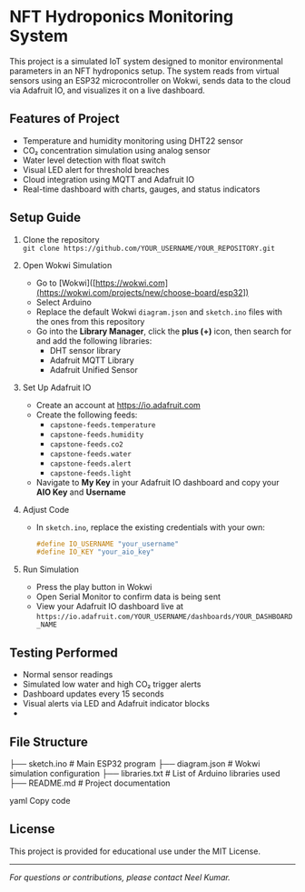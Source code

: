 # NFT Hydroponics Monitoring System

This project is a simulated IoT system designed to monitor environmental parameters in an NFT hydroponics setup. The system reads from virtual sensors using an ESP32 microcontroller on Wokwi, sends data to the cloud via Adafruit IO, and visualizes it on a live dashboard.

## Features of Project
- Temperature and humidity monitoring using DHT22 sensor  
- CO₂ concentration simulation using analog sensor  
- Water level detection with float switch  
- Visual LED alert for threshold breaches  
- Cloud integration using MQTT and Adafruit IO  
- Real-time dashboard with charts, gauges, and status indicators  

## Setup Guide
1. Clone the repository  
   `git clone https://github.com/YOUR_USERNAME/YOUR_REPOSITORY.git`  

2. Open Wokwi Simulation  
   - Go to [Wokwi]([https://wokwi.com](https://wokwi.com/projects/new/choose-board/esp32])  
   - Select Arduino
   - Replace the default Wokwi `diagram.json` and `sketch.ino` files with the ones from this repository
   - Go into the **Library Manager**, click the **plus (+)** icon, then search for and add the following libraries:  
     - DHT sensor library  
     - Adafruit MQTT Library  
     - Adafruit Unified Sensor  
     
3. Set Up Adafruit IO  
   - Create an account at https://io.adafruit.com  
   - Create the following feeds:  
     - `capstone-feeds.temperature`  
     - `capstone-feeds.humidity`  
     - `capstone-feeds.co2`  
     - `capstone-feeds.water`  
     - `capstone-feeds.alert`  
     - `capstone-feeds.light`  
   - Navigate to **My Key** in your Adafruit IO dashboard and copy your **AIO Key** and **Username**

4. Adjust Code  
   - In `sketch.ino`, replace the existing credentials with your own:  
     ```cpp
     #define IO_USERNAME "your_username"
     #define IO_KEY "your_aio_key"
     ```

5. Run Simulation  
   - Press the play button in Wokwi  
   - Open Serial Monitor to confirm data is being sent  
   - View your Adafruit IO dashboard live at  
     `https://io.adafruit.com/YOUR_USERNAME/dashboards/YOUR_DASHBOARD_NAME`  

## Testing Performed
- Normal sensor readings  
- Simulated low water and high CO₂ trigger alerts  
- Dashboard updates every 15 seconds  
- Visual alerts via LED and Adafruit indicator blocks
- 
## File Structure
├── sketch.ino # Main ESP32 program
├── diagram.json # Wokwi simulation configuration
├── libraries.txt # List of Arduino libraries used
├── README.md # Project documentation

yaml
Copy code

## License
This project is provided for educational use under the MIT License.

---

*For questions or contributions, please contact Neel Kumar.*
